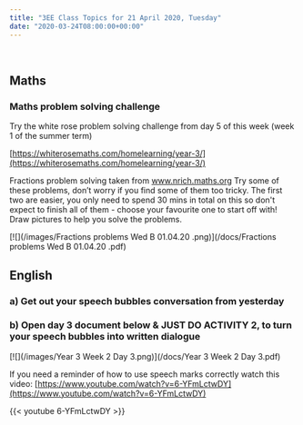 ```yaml
---
title: "3EE Class Topics for 21 April 2020, Tuesday"
date: "2020-03-24T08:00:00+00:00"
---
```









&nbsp;

## Maths

### Maths problem solving challenge

Try the white rose problem solving challenge from day 5 of this week (week 1 of the summer term)

[https://whiterosemaths.com/homelearning/year-3/](https://whiterosemaths.com/homelearning/year-3/)

Fractions problem solving taken from www.nrich.maths.org
Try some of these problems, don’t worry if you find some of them too tricky. The first two are easier, you only need to spend 30 mins in total on this so don't expect to finish all of them - choose your favourite one to start off with! Draw pictures to help you solve the problems.

[![](/images/Fractions problems Wed B 01.04.20 .png)](/docs/Fractions problems Wed B 01.04.20 .pdf)

## English

### a) Get out your speech bubbles conversation from yesterday

### b) Open day 3 document below & JUST DO ACTIVITY 2, to turn your speech bubbles into written dialogue

[![](/images/Year 3 Week 2 Day 3.png)](/docs/Year 3 Week 2 Day 3.pdf)


If you need a reminder of how to use speech marks correctly watch this video: [https://www.youtube.com/watch?v=6-YFmLctwDY](https://www.youtube.com/watch?v=6-YFmLctwDY)

{{< youtube 6-YFmLctwDY >}}

<br/>
<br/>

